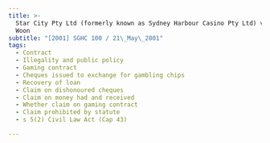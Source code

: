 ```yaml
---
title: >-
  Star City Pty Ltd (formerly known as Sydney Harbour Casino Pty Ltd) v Tan Hong
  Woon
subtitle: "[2001] SGHC 100 / 21\_May\_2001"
tags:
  - Contract
  - Illegality and public policy
  - Gaming contract
  - Cheques issued to exchange for gambling chips
  - Recovery of loan
  - Claim on dishonoured cheques
  - Claim on money had and received
  - Whether claim on gaming contract
  - Claim prohibited by statute
  - s 5(2) Civil Law Act (Cap 43)

---
```


